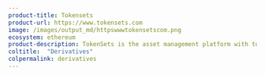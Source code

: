 ```yaml
---
product-title: Tokensets
product-url: https://www.tokensets.com
image: /images/output_md/httpswwwtokensetscom.png
ecosystem: ethereum
product-description: TokenSets is the asset management platform with tokenized trading strategies facilitated by Set Protocol’s smart contract system. [Interview with Tokensets creators](/tokensets).
coltitle:  "Derivatives"
colpermalink: derivatives
---
```

